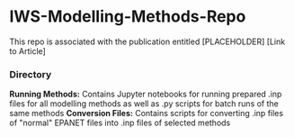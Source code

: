 # IWS-Modelling-Methods-Repo
This repo is associated with the publication entitled [PLACEHOLDER] [Link to Article]

### Directory
**Running Methods:** Contains Jupyter notebooks for running prepared .inp files for all modelling methods as well as .py scripts for batch runs of the same methods
**Conversion Files:** Contains scripts for converting .inp files of "normal" EPANET files into .inp files of selected methods